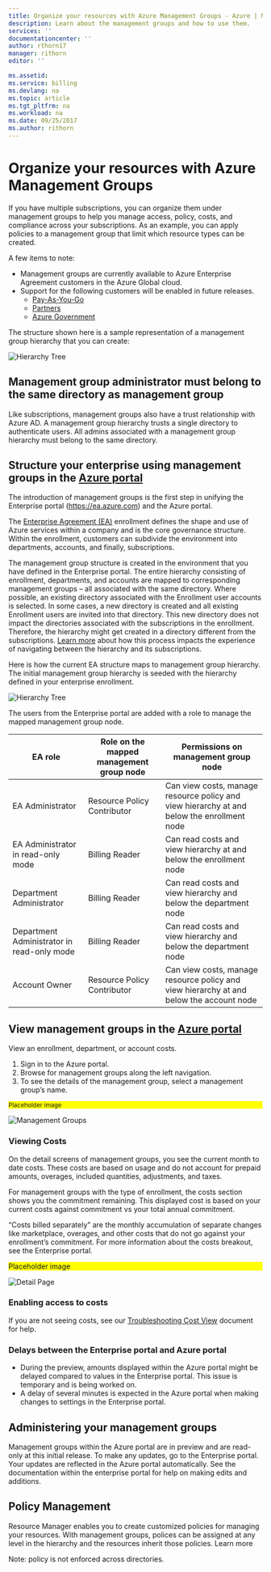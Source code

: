 ```yaml
---
title: Organize your resources with Azure Management Groups - Azure | Microsoft Docs
description: Learn about the management groups and how to use them. 
services: ''
documentationcenter: ''
author: rthorn17
manager: rithorn
editor: ''

ms.assetid: 
ms.service: billing
ms.devlang: na
ms.topic: article
ms.tgt_pltfrm: na
ms.workload: na
ms.date: 09/25/2017
ms.author: rithorn
---
```



# Organize your resources with Azure Management Groups 

If you have multiple subscriptions, you can organize them under management groups to help you manage access, policy, costs, and compliance across your subscriptions. As an example, you can apply policies to a management group that limit which resource types can be created.
 
A few items to note: 
* Management groups are currently available to Azure Enterprise Agreement customers in the Azure Global cloud. 
* Support for the following customers will be enabled in future releases. 
    * [Pay-As-You-Go](https://azure.microsoft.com/en-us/offers/ms-azr-0003p/)
    * [Partners](https://azure.microsoft.com/en-us/community/partners/)
    * [Azure Government](https://azure.microsoft.com/en-us/overview/clouds/government/)

The structure shown here is a sample representation of a management group hierarchy that you can create:

![Hierarchy Tree](media/billing-enterprise-mgmt-groups/tree.png)

## Management group administrator must belong to the same directory as management group 
Like subscriptions, management groups also have a trust relationship with Azure AD. A management group hierarchy trusts a single directory to authenticate users. All admins associated with a management group hierarchy must belong to the same directory.

## Structure your enterprise using management groups in the [Azure portal](https://portal.azure.com) 
The introduction of management groups is the first step in unifying the Enterprise portal (https://ea.azure.com) and the Azure portal.

The [Enterprise Agreement (EA)](https://azure.microsoft.com/en-us/pricing/enterprise-agreement/) enrollment defines the shape and use of Azure services within a company and is the core governance structure. Within the enrollment, customers can subdivide the environment into departments, accounts, and finally, subscriptions. 

The management group structure is created in the environment that you have defined in the Enterprise portal. The entire hierarchy consisting of enrollment, departments, and accounts are mapped to corresponding management groups – all associated with the same directory. Where possible, an existing directory associated with the Enrollment user accounts is selected. In some cases, a new directory is created and all existing Enrollment users are invited into that directory. This new directory does not impact the directories associated with the subscriptions in the enrollment. Therefore, the hierarchy might get created in a directory different from the subscriptions. [Learn more](billing-enterprise-mgmt-grp-find.md) about how this process impacts the experience of navigating between the hierarchy and its subscriptions.

Here is how the current EA structure maps to management group hierarchy. The initial management group hierarchy is seeded with the hierarchy defined in your enterprise enrollment. 

![Hierarchy Tree](media/billing-enterprise-mgmt-groups/tree2.png)

The users from the Enterprise portal are added with a role to manage the mapped management group node.

|    EA role                                       |    Role on the mapped management   group node    |    Permissions on management   group node                                                          |
|--------------------------------------------------|--------------------------------------------------|----------------------------------------------------------------------------------------------------|
|    EA Administrator                              |    Resource Policy Contributor                   |    Can view costs, manage resource policy and view hierarchy at and   below the enrollment node    |
|    EA Administrator in read-only mode            |    Billing Reader                                |    Can read costs and view hierarchy at and below the enrollment node                              |
|    Department Administrator                      |    Billing Reader                                |    Can read costs and view hierarchy and below the department node                                 |
|    Department Administrator in read-only mode    |    Billing Reader                                |    Can read costs and view hierarchy and below the department node                                 |
|    Account Owner                                 |    Resource Policy Contributor                   |    Can view costs, manage resource policy and view hierarchy at and   below the account node       |


## View management groups in the [Azure portal](http://portal.azure.com)

View an enrollment, department, or account costs.  
1.	Sign in to the Azure portal.
2.	Browse for management groups along the left navigation. 
3.	To see the details of the management group, select a management group’s name.

<p style="font-size:12px; background-color:yellow">Placeholder image<p>

![Management Groups](media/billing-enterprise-mgmt-groups/mgmt-groups-main.png)

### Viewing Costs 
On the detail screens of management groups, you see the current month to date costs.  These costs are based on usage and do not account for prepaid amounts, overages, included quantities, adjustments, and taxes.  

For management groups with the type of enrollment, the costs section shows you the commitment remaining.  This displayed cost is based on your current costs against commitment vs your total annual commitment.  

“Costs billed separately” are the monthly accumulation of separate changes like marketplace, overages, and other costs that do not go against your enrollment’s commitment.  For more information about the costs breakout, see the Enterprise portal. 

<p style="font-size:12 px; background-color:yellow">Placeholder image<p>

![Detail Page](media/billing-enterprise-mgmt-groups/enterprise-detail.png)

### Enabling access to costs
If you are not seeing costs, see our [Troubleshooting Cost View](billing-enterprise-mgmt-grp-troubleshoot-cost-view.md) document for help.  

### Delays between the Enterprise portal and Azure portal 
* During the preview, amounts displayed within the Azure portal might be delayed compared to values in the Enterprise portal. This issue is temporary and is being worked on.
* A delay of several minutes is expected in the Azure portal when making changes to settings in the Enterprise portal. 


## Administering your management groups
Management groups within the Azure portal are in preview and are read-only at this initial release. To make any updates, go to the Enterprise portal. Your updates are reflected in the Azure portal automatically. 
See the documentation within the enterprise portal for help on making edits and additions.   

## Policy Management
Resource Manager enables you to create customized policies for managing your resources. With management groups, polices can be assigned at any level in the hierarchy and the resources inherit those policies.  Learn more

 Note: policy is not enforced across directories. 
